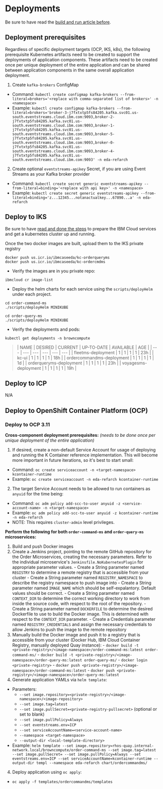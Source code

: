 # Deployments

Be sure to have read the [build and run article before](./build-run.md).

## Deployment prerequisites

Regardless of specific deployment targets (OCP, IKS, k8s), the following prerequisite Kubernetes artifacts need to be created to support the deployments of application components.  These artifacts need to be created once per unique deployment of the entire application and can be shared between application components in the same overall application deployment.

1. Create `kafka-brokers` ConfigMap
  - Command: `kubectl create configmap kafka-brokers --from-literal=brokers='<replace with comma-separated list of brokers>' -n <namespace>`
  - Example: `kubectl create configmap kafka-brokers --from-literal=brokers='broker-3-j7fxtxtp5fs84205.kafka.svc01.us-south.eventstreams.cloud.ibm.com:9093,broker-2-j7fxtxtp5fs84205.kafka.svc01.us-south.eventstreams.cloud.ibm.com:9093,broker-1-j7fxtxtp5fs84205.kafka.svc01.us-south.eventstreams.cloud.ibm.com:9093,broker-5-j7fxtxtp5fs84205.kafka.svc01.us-south.eventstreams.cloud.ibm.com:9093,broker-0-j7fxtxtp5fs84205.kafka.svc01.us-south.eventstreams.cloud.ibm.com:9093,broker-4-j7fxtxtp5fs84205.kafka.svc01.us-south.eventstreams.cloud.ibm.com:9093' -n eda-refarch`
2. Create optional `eventstreams-apikey` Secret, if you are using Event Streams as your Kafka broker provider
  - Command: `kubectl create secret generic eventstreams-apikey --from-literal=binding='<replace with api key>' -n <namespace>`
  - Example: `kubectl create secret generic eventstreams-apikey --from-literal=binding='z...12345...notanactualkey...67890...a' -n eda-refarch`

## Deploy to IKS

Be sure to have [read and done the steps](https://ibm-cloud-architecture.github.io/refarch-kc/analysis/readme/) to prepare the IBM Cloud services and get a kubernetes cluster up and running.


Once the two docker images are built, upload them to the IKS private registry

```
docker push us.icr.io/ibmcaseeda/kc-orderqueryms
docker push us.icr.io/ibmcaseeda/kc-ordercmdms
```

* Verify the images are in you private repo:

```shell
ibmcloud cr image-list
```

* Deploy the helm charts for each service using the `scripts/deployHelm` under each project.

```
cd order-command-ms
./scripts/deployHelm MINIKUBE

cd order-query-ms
./scripts/deployHelm MINIKUBE
```

* Verify the deployments and pods:

```shell
kubectl get deployments -n browncompute
```
>  | NAME | DESIRED | CURRENT  | UP-TO-DATE  | AVAILABLE  | AGE |
  | --- | --- | --- | --- | --- | --- |
  | fleetms-deployment  |  1  |       1     |    1     |       1     |      23h |
  | kc-ui              |  1  |  1  |  1   |  1  |     18h |
  | ordercommandms-deployment | 1  | 1  | 1  |  1  |   1d |
  | orderqueryms-deployment | 1  |   1 |  1  |  1  |   23h  |
  | voyagesms-deployment |   1   |  1  |  1  |  1  |   19h |


## Deploy to ICP

N/A

## Deploy to OpenShift Container Platform (OCP)

### Deploy to OCP 3.11

**Cross-component deployment prerequisites:** _(needs to be done once per unique deployment of the entire application)_
1. If desired, create a non-default Service Account for usage of deploying and running the K Container reference implementation.  This will become more important in future iterations, so it's best to start small:
  - Command: `oc create serviceaccount -n <target-namespace> kcontainer-runtime`
  - Example: `oc create serviceaccount -n eda-refarch kcontainer-runtime`
2. The target Service Account needs to be allowed to run containers as `anyuid` for the time being:
  - Command: `oc adm policy add-scc-to-user anyuid -z <service-account-name> -n <target-namespace>`
  - Example: `oc adm policy add-scc-to-user anyuid -z kcontainer-runtime -n eda-refarch`
  - NOTE: This requires `cluster-admin` level privileges.

**Perform the following for both `order-command-ms` and `order-query-ms` microservices:**
1. Build and push Docker images
  1. Create a Jenkins project, pointing to the remote GitHub repository for the Order Microservices, creating the necessary parameters.  Refer to the individual microservice's `Jenkinsfile.NoKubernetesPlugin` for appropriate parameter values.
    - Create a String parameter named `REGISTRY` to determine a remote registry that is accessible from your cluster
    - Create a String parameter named `REGISTRY_NAMESPACE` to describe the registry namespace to push image into
    - Create a String parameter named `IMAGE_NAME` which should be self-expalantory.  Default values should be correct.
    - Create a String parameter named `CONTEXT_DIR` to determine the correct working directory to work from inside the source code, with respect to the root of the repository.
    - Create a String parameter named `DOCKERFILE` to determine the desired Dockerfile to use to build the Docker image.  This is determined with respect to the `CONTEXT_DIR` parameter.
    - Create a Credentials parameter named `REGISTRY_CREDENTIALS` and assign the necessary credentials to allow Jenkins to push the image to the remote repository
  2. Manually build the Docker image and push it to a registry that is accessible from your cluster (Docker Hub, IBM Cloud Container Registry, manually deployed Quay instance):
    - `docker build -t <private-registry>/<image-namespace>/order-command-ms:latest order-command-ms/`
    - `docker build -t <private-registry>/<image-namespace>/order-query-ms:latest order-query-ms/`
    - `docker login <private-registry>`
    - `docker push <private-registry>/<image-namespace>/order-command-ms:latest`
    - `docker push <private-registry>/<image-namespace>/order-query-ms:latest`
3. Generate application YAMLs via `helm template`:
  - Parameters:
    - `--set image.repository=<private-registry>/<image-namespace>/<image-repository>`
    - `--set image.tag=latest`
    - `--set image.pullSecret=<private-registry-pullsecret>` (optional or set to blank)
    - `--set image.pullPolicy=Always`
    - `--set eventstreams.env=ICP`
    - `--set serviceAccountName=<service-account-name>`
    - `--namespace <target-namespace>`
    - `--output-dir <local-template-directory>`
  - Example: `helm template --set image.repository=rhos-quay.internal-network.local/browncompute/order-command-ms --set image.tag=latest --set image.pullSecret= --set image.pullPolicy=Always --set eventstreams.env=ICP --set serviceAccountName=kcontainer-runtime --output-dir templ --namespace eda-refarch chart/ordercommandms/`
4. Deploy application using `oc apply`:
  - `oc apply -f templates/ordercommandms/templates`
